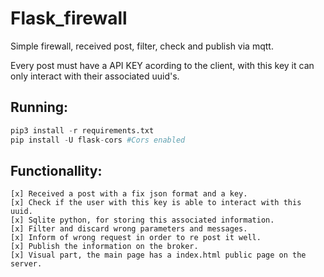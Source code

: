 # Flask_firewall
Simple firewall, received post, filter, check and publish via mqtt.

Every post must have a API KEY acording to the client, with this key it can only interact with their associated uuid's.

## Running:
 ```python
pip3 install -r requirements.txt
pip install -U flask-cors #Cors enabled
```

## Functionallity:
    [x] Received a post with a fix json format and a key.
    [x] Check if the user with this key is able to interact with this uuid.
    [x] Sqlite python, for storing this associated information. 
    [x] Filter and discard wrong parameters and messages.
    [x] Inform of wrong request in order to re post it well.
    [x] Publish the information on the broker.
    [x] Visual part, the main page has a index.html public page on the server.
